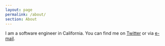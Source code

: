 ```yaml
---
layout: page
permalink: /about/
section: About
---
```


I am a software engineer in California. You can find me on [Twitter](https://twitter.com/definejodah) or via [e-mail](mailto:jhalterman@gmail.com).